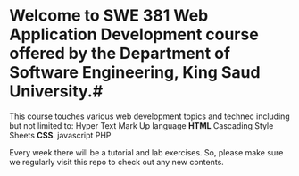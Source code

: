 # Welcome to SWE 381 Web Application Development course offered by the Department of Software Engineering, King Saud University.#

This course touches various web development topics and technec including but not limited to:
 Hyper Text Mark Up language **HTML** 
 Cascading Style Sheets **CSS**.
 javascript 
 PHP
 
Every week there will be a tutorial and lab exercises. So, please make sure we regularly visit this repo to check out any new contents.
